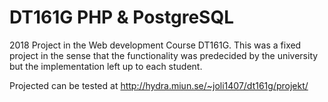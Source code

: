 # DT161G PHP & PostgreSQL
2018 Project in the Web development Course DT161G. 
This was a fixed project in the sense that the functionality was predecided by the university but the implementation left up to each student.

Projected can be tested at http://hydra.miun.se/~joli1407/dt161g/projekt/
